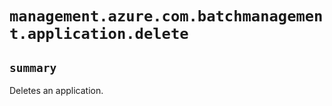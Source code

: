 # `management.azure.com.batchmanagement.application.delete`

## `summary`
Deletes an application.


